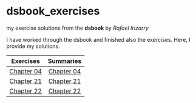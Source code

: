 # dsbook_exercises
my exercise solutions from the **dsbook** by *Rafael Irizarry*

I have worked through the dsbook and finished also the exercises. Here, I provide my solutions.

 Exercises  |    Summaries  |
----------|:-------------:|
 [Chapter 04](ex_04_r_basics.html) |  [Chapter 04](ch_04_text_mining.html) |
 [Chapter 21](ex_21_parsing_dates_and_times.html) | [Chapter 21](ch_21_text_mining.html)  |
 [Chapter 22](ex_22_text_mining.html) | [Chapter 22](ch_22_text_mining.html) |
